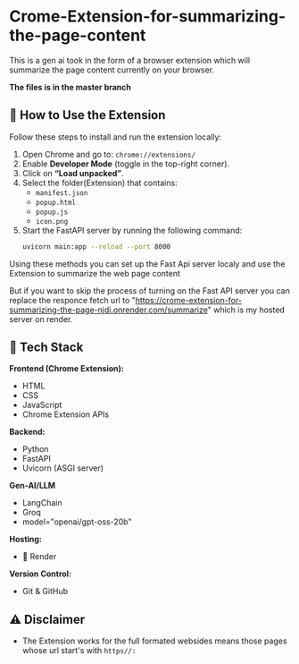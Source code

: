 # Crome-Extension-for-summarizing-the-page-content
This is a gen ai took in the form of a browser extension which will summarize the page content currently on your browser. 

**The files is in the master branch**

## 🚀 How to Use the Extension

Follow these steps to install and run the extension locally:

1. Open Chrome and go to: `chrome://extensions/`
2. Enable **Developer Mode** (toggle in the top-right corner).
3. Click on **“Load unpacked”**.
4. Select the folder(Extension) that contains:
   - `manifest.json`
   - `popup.html`
   - `popup.js`
   - `icon.png`
5. Start the FastAPI server by running the following command:
   ```bash
   uvicorn main:app --reload --port 8000
   
Using these methods you can set up the Fast Api server localy and use the Extension to summarize the web page content 

But if you want to skip the process of turning on the Fast API server you can replace the responce fetch url to "https://crome-extension-for-summarizing-the-page-njdi.onrender.com/summarize" which is my hosted server on render.

## 🔧 Tech Stack

**Frontend (Chrome Extension):**
- HTML
- CSS
- JavaScript
- Chrome Extension APIs

**Backend:**
- Python
- FastAPI
- Uvicorn (ASGI server)

 **Gen-AI/LLM**
- LangChain
- Groq
- model="openai/gpt-oss-20b"

**Hosting:**
- 🚀 Render

**Version Control:**
- Git & GitHub

## ⚠️ Disclaimer
- The Extension works for the full formated websides means those pages whose url start's with `https//:`

